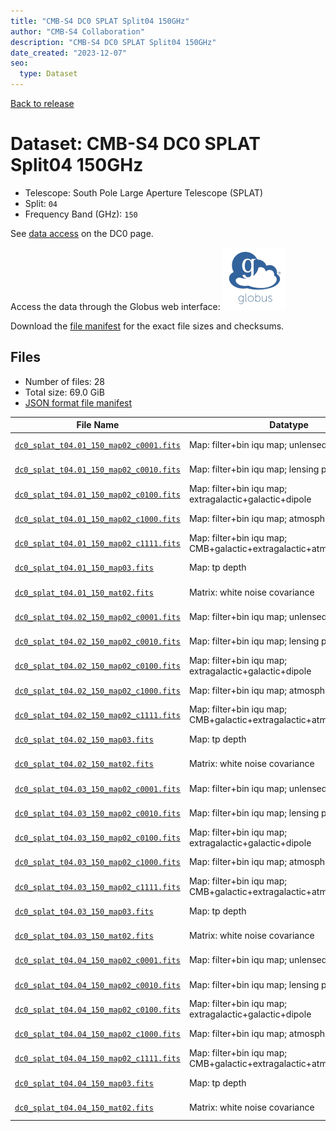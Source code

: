 ```yaml
---
title: "CMB-S4 DC0 SPLAT Split04 150GHz"
author: "CMB-S4 Collaboration"
description: "CMB-S4 DC0 SPLAT Split04 150GHz"
date_created: "2023-12-07"
seo:
  type: Dataset
---
```


[Back to release](./dc0.html#datasets)

# Dataset: CMB-S4 DC0 SPLAT Split04 150GHz

- Telescope: South Pole Large Aperture Telescope (SPLAT)
- Split: `04`
- Frequency Band (GHz): `150`

See [data access](./dc0.html#data-access) on the DC0 page.

Access the data through the Globus web interface: [![Download via Globus](images/globus-logo.png)](https://app.globus.org/file-manager?origin_id=c9dc477a-3db5-4946-874d-a5dc7efcabcf&origin_path=%2Fdatareleases%2Fdc0%2Fmission%2Fsplat%2Fsplit04%2F150%2F)

Download the [file manifest](https://g-9fdb0b.6b7bd8.0ec8.data.globus.org/datareleases/dc0/mission/splat/split04/150/manifest.json) for the exact file sizes and checksums.

## Files

- Number of files: 28
- Total size: 69.0 GiB
- [JSON format file manifest](https://g-9fdb0b.6b7bd8.0ec8.data.globus.org/datareleases/dc0/mission/splat/split04/150/manifest.json)

|                                                                                File Name                                                                                 |                               Datatype                               |  Size   |
| ------------------------------------------------------------------------------------------------------------------------------------------------------------------------ | -------------------------------------------------------------------- | ------- |
| [`dc0_splat_t04.01_150_map02_c0001.fits`](https://g-9fdb0b.6b7bd8.0ec8.data.globus.org/datareleases/dc0/mission/splat/split04/150/dc0_splat_t04.01_150_map02_c0001.fits) | Map: filter+bin iqu map; unlensed primary CMB                        | 2.3 GiB |
| [`dc0_splat_t04.01_150_map02_c0010.fits`](https://g-9fdb0b.6b7bd8.0ec8.data.globus.org/datareleases/dc0/mission/splat/split04/150/dc0_splat_t04.01_150_map02_c0010.fits) | Map: filter+bin iqu map; lensing perturbation                        | 2.3 GiB |
| [`dc0_splat_t04.01_150_map02_c0100.fits`](https://g-9fdb0b.6b7bd8.0ec8.data.globus.org/datareleases/dc0/mission/splat/split04/150/dc0_splat_t04.01_150_map02_c0100.fits) | Map: filter+bin iqu map; extragalactic+galactic+dipole               | 2.3 GiB |
| [`dc0_splat_t04.01_150_map02_c1000.fits`](https://g-9fdb0b.6b7bd8.0ec8.data.globus.org/datareleases/dc0/mission/splat/split04/150/dc0_splat_t04.01_150_map02_c1000.fits) | Map: filter+bin iqu map; atmosphere+noise                            | 2.3 GiB |
| [`dc0_splat_t04.01_150_map02_c1111.fits`](https://g-9fdb0b.6b7bd8.0ec8.data.globus.org/datareleases/dc0/mission/splat/split04/150/dc0_splat_t04.01_150_map02_c1111.fits) | Map: filter+bin iqu map; CMB+galactic+extragalactic+atmosphere+noise | 2.3 GiB |
| [`dc0_splat_t04.01_150_map03.fits`](https://g-9fdb0b.6b7bd8.0ec8.data.globus.org/datareleases/dc0/mission/splat/split04/150/dc0_splat_t04.01_150_map03.fits)             | Map: tp depth                                                        | 1.5 GiB |
| [`dc0_splat_t04.01_150_mat02.fits`](https://g-9fdb0b.6b7bd8.0ec8.data.globus.org/datareleases/dc0/mission/splat/split04/150/dc0_splat_t04.01_150_mat02.fits)             | Matrix: white noise covariance                                       | 4.5 GiB |
| [`dc0_splat_t04.02_150_map02_c0001.fits`](https://g-9fdb0b.6b7bd8.0ec8.data.globus.org/datareleases/dc0/mission/splat/split04/150/dc0_splat_t04.02_150_map02_c0001.fits) | Map: filter+bin iqu map; unlensed primary CMB                        | 2.3 GiB |
| [`dc0_splat_t04.02_150_map02_c0010.fits`](https://g-9fdb0b.6b7bd8.0ec8.data.globus.org/datareleases/dc0/mission/splat/split04/150/dc0_splat_t04.02_150_map02_c0010.fits) | Map: filter+bin iqu map; lensing perturbation                        | 2.3 GiB |
| [`dc0_splat_t04.02_150_map02_c0100.fits`](https://g-9fdb0b.6b7bd8.0ec8.data.globus.org/datareleases/dc0/mission/splat/split04/150/dc0_splat_t04.02_150_map02_c0100.fits) | Map: filter+bin iqu map; extragalactic+galactic+dipole               | 2.3 GiB |
| [`dc0_splat_t04.02_150_map02_c1000.fits`](https://g-9fdb0b.6b7bd8.0ec8.data.globus.org/datareleases/dc0/mission/splat/split04/150/dc0_splat_t04.02_150_map02_c1000.fits) | Map: filter+bin iqu map; atmosphere+noise                            | 2.3 GiB |
| [`dc0_splat_t04.02_150_map02_c1111.fits`](https://g-9fdb0b.6b7bd8.0ec8.data.globus.org/datareleases/dc0/mission/splat/split04/150/dc0_splat_t04.02_150_map02_c1111.fits) | Map: filter+bin iqu map; CMB+galactic+extragalactic+atmosphere+noise | 2.3 GiB |
| [`dc0_splat_t04.02_150_map03.fits`](https://g-9fdb0b.6b7bd8.0ec8.data.globus.org/datareleases/dc0/mission/splat/split04/150/dc0_splat_t04.02_150_map03.fits)             | Map: tp depth                                                        | 1.5 GiB |
| [`dc0_splat_t04.02_150_mat02.fits`](https://g-9fdb0b.6b7bd8.0ec8.data.globus.org/datareleases/dc0/mission/splat/split04/150/dc0_splat_t04.02_150_mat02.fits)             | Matrix: white noise covariance                                       | 4.5 GiB |
| [`dc0_splat_t04.03_150_map02_c0001.fits`](https://g-9fdb0b.6b7bd8.0ec8.data.globus.org/datareleases/dc0/mission/splat/split04/150/dc0_splat_t04.03_150_map02_c0001.fits) | Map: filter+bin iqu map; unlensed primary CMB                        | 2.3 GiB |
| [`dc0_splat_t04.03_150_map02_c0010.fits`](https://g-9fdb0b.6b7bd8.0ec8.data.globus.org/datareleases/dc0/mission/splat/split04/150/dc0_splat_t04.03_150_map02_c0010.fits) | Map: filter+bin iqu map; lensing perturbation                        | 2.3 GiB |
| [`dc0_splat_t04.03_150_map02_c0100.fits`](https://g-9fdb0b.6b7bd8.0ec8.data.globus.org/datareleases/dc0/mission/splat/split04/150/dc0_splat_t04.03_150_map02_c0100.fits) | Map: filter+bin iqu map; extragalactic+galactic+dipole               | 2.3 GiB |
| [`dc0_splat_t04.03_150_map02_c1000.fits`](https://g-9fdb0b.6b7bd8.0ec8.data.globus.org/datareleases/dc0/mission/splat/split04/150/dc0_splat_t04.03_150_map02_c1000.fits) | Map: filter+bin iqu map; atmosphere+noise                            | 2.3 GiB |
| [`dc0_splat_t04.03_150_map02_c1111.fits`](https://g-9fdb0b.6b7bd8.0ec8.data.globus.org/datareleases/dc0/mission/splat/split04/150/dc0_splat_t04.03_150_map02_c1111.fits) | Map: filter+bin iqu map; CMB+galactic+extragalactic+atmosphere+noise | 2.3 GiB |
| [`dc0_splat_t04.03_150_map03.fits`](https://g-9fdb0b.6b7bd8.0ec8.data.globus.org/datareleases/dc0/mission/splat/split04/150/dc0_splat_t04.03_150_map03.fits)             | Map: tp depth                                                        | 1.5 GiB |
| [`dc0_splat_t04.03_150_mat02.fits`](https://g-9fdb0b.6b7bd8.0ec8.data.globus.org/datareleases/dc0/mission/splat/split04/150/dc0_splat_t04.03_150_mat02.fits)             | Matrix: white noise covariance                                       | 4.5 GiB |
| [`dc0_splat_t04.04_150_map02_c0001.fits`](https://g-9fdb0b.6b7bd8.0ec8.data.globus.org/datareleases/dc0/mission/splat/split04/150/dc0_splat_t04.04_150_map02_c0001.fits) | Map: filter+bin iqu map; unlensed primary CMB                        | 2.3 GiB |
| [`dc0_splat_t04.04_150_map02_c0010.fits`](https://g-9fdb0b.6b7bd8.0ec8.data.globus.org/datareleases/dc0/mission/splat/split04/150/dc0_splat_t04.04_150_map02_c0010.fits) | Map: filter+bin iqu map; lensing perturbation                        | 2.3 GiB |
| [`dc0_splat_t04.04_150_map02_c0100.fits`](https://g-9fdb0b.6b7bd8.0ec8.data.globus.org/datareleases/dc0/mission/splat/split04/150/dc0_splat_t04.04_150_map02_c0100.fits) | Map: filter+bin iqu map; extragalactic+galactic+dipole               | 2.3 GiB |
| [`dc0_splat_t04.04_150_map02_c1000.fits`](https://g-9fdb0b.6b7bd8.0ec8.data.globus.org/datareleases/dc0/mission/splat/split04/150/dc0_splat_t04.04_150_map02_c1000.fits) | Map: filter+bin iqu map; atmosphere+noise                            | 2.3 GiB |
| [`dc0_splat_t04.04_150_map02_c1111.fits`](https://g-9fdb0b.6b7bd8.0ec8.data.globus.org/datareleases/dc0/mission/splat/split04/150/dc0_splat_t04.04_150_map02_c1111.fits) | Map: filter+bin iqu map; CMB+galactic+extragalactic+atmosphere+noise | 2.3 GiB |
| [`dc0_splat_t04.04_150_map03.fits`](https://g-9fdb0b.6b7bd8.0ec8.data.globus.org/datareleases/dc0/mission/splat/split04/150/dc0_splat_t04.04_150_map03.fits)             | Map: tp depth                                                        | 1.5 GiB |
| [`dc0_splat_t04.04_150_mat02.fits`](https://g-9fdb0b.6b7bd8.0ec8.data.globus.org/datareleases/dc0/mission/splat/split04/150/dc0_splat_t04.04_150_mat02.fits)             | Matrix: white noise covariance                                       | 4.5 GiB |
